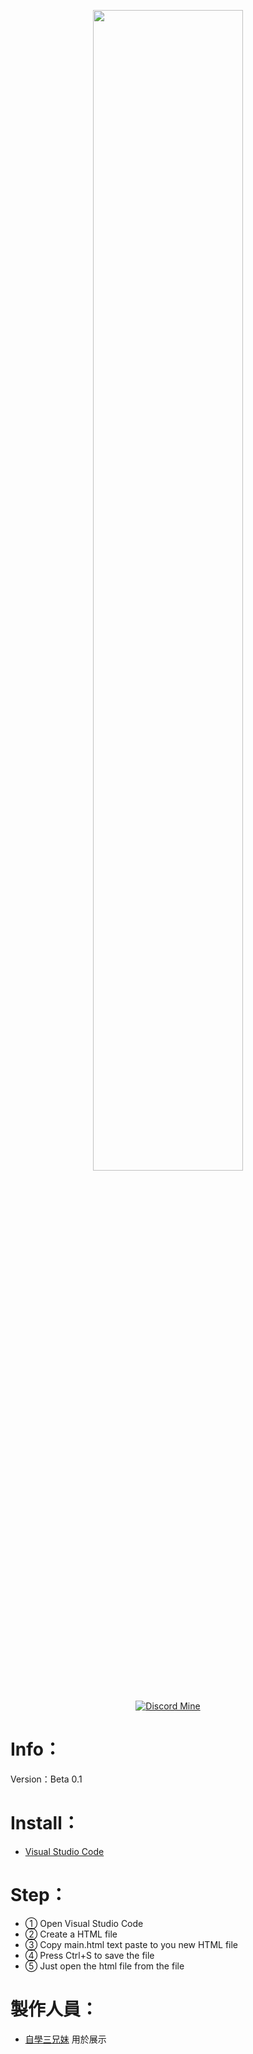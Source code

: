 <p align="center">
    <img src="https://i.imgur.com/ZiJ0r7y.png" style="width: 69%">
</p>

<div align="center">
    
[![Discord Mine](https://img.shields.io/discord/1140266441082404924?label=discord&logo=discord&logoColor=white)](https://discord.gg/bJajFP3kCX)

</div>

# Info：
Version：Beta 0.1
# Install：
- [Visual Studio Code](https://code.visualstudio.com/download)
# Step：
- ① Open Visual Studio Code
- ② Create a HTML file
- ③ Copy main.html text paste to you new HTML file
- ④ Press Ctrl+S to save the file
- ⑤ Just open the html file from the file
# 製作人員：
- [自學三兄妹](https://www.youtube.com/@NightWolf-to8mv) 用於展示







